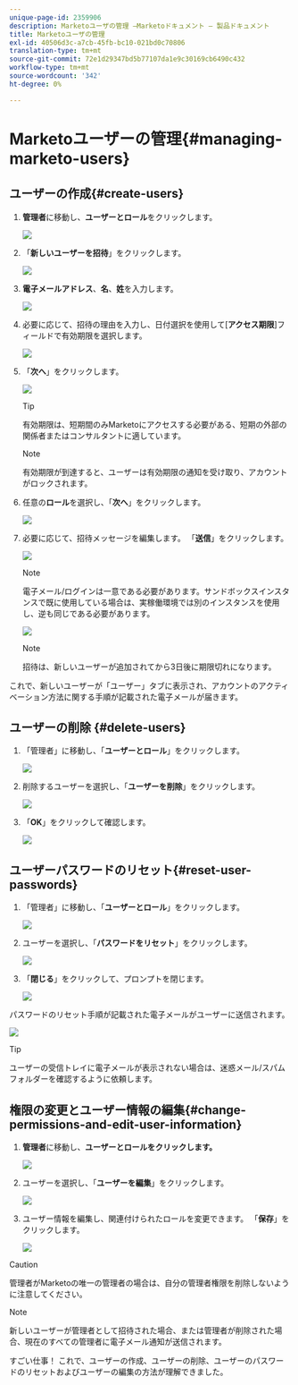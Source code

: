 ```yaml
---
unique-page-id: 2359906
description: Marketoユーザの管理 —Marketoドキュメント — 製品ドキュメント
title: Marketoユーザの管理
exl-id: 40506d3c-a7cb-45fb-bc10-021bd0c70806
translation-type: tm+mt
source-git-commit: 72e1d29347bd5b77107da1e9c30169cb6490c432
workflow-type: tm+mt
source-wordcount: '342'
ht-degree: 0%

---
```


# Marketoユーザーの管理{#managing-marketo-users}

## ユーザーの作成{#create-users}

1. **管理者**&#x200B;に移動し、**ユーザーとロール**&#x200B;をクリックします。

   ![](assets/image2014-9-9-11-3a34-3a58.png)

1. 「**新しいユーザーを招待**」をクリックします。

   ![](assets/image2014-9-9-11-3a35-3a15.png)

1. **電子メールアドレス**、**名**、**姓**&#x200B;を入力します。

   ![](assets/image2016-5-24-9-3a45-3a30.png)

1. 必要に応じて、招待の理由を入力し、日付選択を使用して[**アクセス期限**]フィールドで有効期限を選択します。

   ![](assets/image2016-6-29-15-3a52-3a18.png)

1. 「**次へ**」をクリックします。

   ![](assets/image2016-5-24-9-3a58-3a10.png)

   >[!TIP]
   >
   >有効期限は、短期間のみMarketoにアクセスする必要がある、短期の外部の関係者またはコンサルタントに適しています。

   >[!NOTE]
   >
   >有効期限が到達すると、ユーザーは有効期限の通知を受け取り、アカウントがロックされます。

1. 任意の&#x200B;**ロール**&#x200B;を選択し、「**次へ**」をクリックします。

   ![](assets/image2016-5-24-10-3a1-3a33.png)

1. 必要に応じて、招待メッセージを編集します。 「**送信**」をクリックします。

   ![](assets/image2016-5-24-10-3a3-3a56.png)

   >[!NOTE]
   >
   >電子メール/ログインは一意である必要があります。サンドボックスインスタンスで既に使用している場合は、実稼働環境では別のインスタンスを使用し、逆も同じである必要があります。

   ![](assets/image2016-5-24-10-3a21-3a57.png)

   >[!NOTE]
   >
   >招待は、新しいユーザーが追加されてから3日後に期限切れになります。

これで、新しいユーザーが「ユーザー」タブに表示され、アカウントのアクティベーション方法に関する手順が記載された電子メールが届きます。

## ユーザーの削除 {#delete-users}

1. 「管理者」に移動し、「**ユーザーとロール**」をクリックします。

   ![](assets/image2014-9-9-11-3a36-3a21.png)

1. 削除するユーザーを選択し、「**ユーザーを削除**」をクリックします。

   ![](assets/image2014-9-9-11-3a36-3a36.png)

1. 「**OK**」をクリックして確認します。

   ![](assets/image2014-9-9-11-3a36-3a51.png)

## ユーザーパスワードのリセット{#reset-user-passwords}

1. 「管理者」に移動し、「**ユーザーとロール**」をクリックします。

   ![](assets/image2014-9-9-11-3a41-3a0.png)

1. ユーザーを選択し、「**パスワードをリセット**」をクリックします。

   ![](assets/image2014-9-9-11-3a41-3a19.png)

1. 「**閉じる**」をクリックして、プロンプトを閉じます。

   ![](assets/image2014-9-9-11-3a41-3a50.png)

パスワードのリセット手順が記載された電子メールがユーザーに送信されます。

![](assets/image2014-9-9-11-3a45-3a53.png)

>[!TIP]
>
>ユーザーの受信トレイに電子メールが表示されない場合は、迷惑メール/スパムフォルダーを確認するように依頼します。

## 権限の変更とユーザー情報の編集{#change-permissions-and-edit-user-information}

1. **管理者**&#x200B;に移動し、**ユーザーとロールをクリックします。**

   ![](assets/image2014-9-9-11-3a37-3a5.png)

1. ユーザーを選択し、「**ユーザーを編集**」をクリックします。

   ![](assets/image2014-9-9-11-3a37-3a16.png)

1. ユーザー情報を編集し、関連付けられたロールを変更できます。 「**保存**」をクリックします。

   ![](assets/image2014-9-9-11-3a37-3a31.png)

>[!CAUTION]
>
>管理者がMarketoの唯一の管理者の場合は、自分の管理者権限を削除しないように注意してください。

>[!NOTE]
>
>新しいユーザーが管理者として招待された場合、または管理者が削除された場合、現在のすべての管理者に電子メール通知が送信されます。

すごい仕事！ これで、ユーザーの作成、ユーザーの削除、ユーザーのパスワードのリセットおよびユーザーの編集の方法が理解できました。
